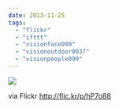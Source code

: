 ```yaml
---
date: 2013-11-25
tags: 
  - "flickr"
  - "ifttt"
  - "visionface099"
  - "visionoutdoor0937"
  - "visionpeople099"
---
```


![](http://farm8.staticflickr.com/7341/11034828693_a7f13693e0_b.jpg)  

  
  
via Flickr http://flic.kr/p/hP7o88
